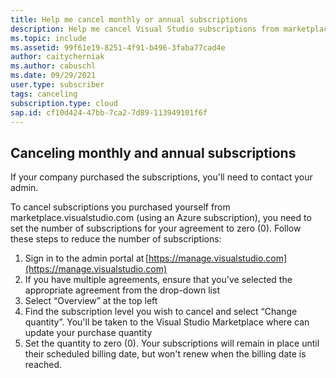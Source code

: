 ```yaml
---
title: Help me cancel monthly or annual subscriptions
description: Help me cancel Visual Studio subscriptions from marketplace.visualstudio.com
ms.topic: include
ms.assetid: 99f61e19-8251-4f91-b496-3faba77cad4e
author: caitycherniak
ms.author: cabuschl
ms.date: 09/29/2021
user.type: subscriber
tags: canceling
subscription.type: cloud
sap.id: cf10d424-47bb-7ca2-7d89-113949101f6f
---
```


## Canceling monthly and annual subscriptions

If your company purchased the subscriptions, you'll need to contact your admin.

To cancel subscriptions you purchased yourself from marketplace.visualstudio.com (using an Azure subscription), you need to set the number of subscriptions for your agreement to zero (0). Follow these steps to reduce the number of subscriptions: 

1. Sign in to the admin portal at [https://manage.visualstudio.com](https://manage.visualstudio.com)
2. If you have multiple agreements, ensure that you've selected the appropriate agreement from the drop-down list
3. Select “Overview” at the top left 
4. Find the subscription level you wish to cancel and select “Change quantity”. You'll be taken to the Visual Studio Marketplace where can update your purchase quantity
5. Set the quantity to zero (0). Your subscriptions will remain in place until their scheduled billing date, but won't renew when the billing date is reached.